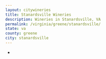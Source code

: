 ```yaml
---
layout: citywineries
title: Stanardsville Wineries
description: Wineries in Stanardsville, VA
permalink: /virginia/greene/stanardsville/
state: va
county: greene
city: stanardsville
---
```

-
